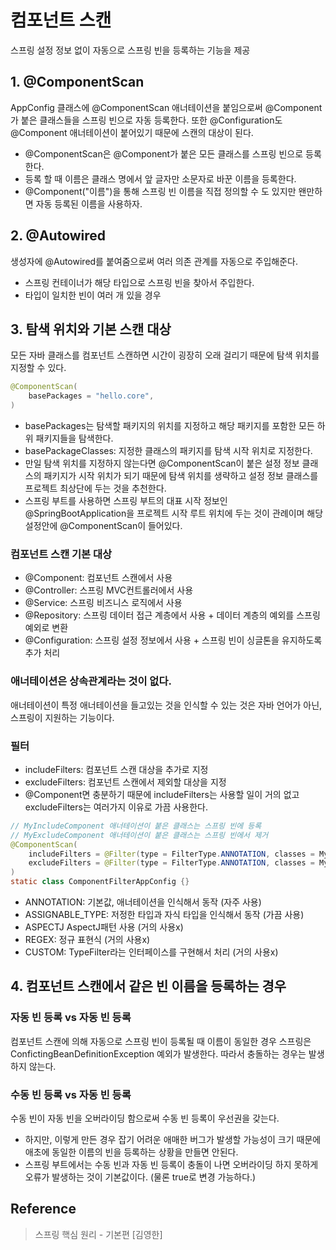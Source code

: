 # 컴포넌트 스캔
스프링 설정 정보 없이 자동으로 스프링 빈을 등록하는 기능을 제공

## 1. @ComponentScan
AppConfig 클래스에 @ComponentScan 애너테이션을 붙임으로써 @Component가 붙은 클래스들을 스프링 빈으로 자동 등록한다. 또한 @Configuration도 @Component 애너테이션이 붙어있기 때문에 스캔의 대상이 된다.

- @ComponentScan은 @Component가 붙은 모든 클래스를 스프링 빈으로 등록한다.
- 등록 할 때 이름은 클래스 명에서 앞 글자만 소문자로 바꾼 이름을 등록한다.
- @Component("이름")을 통해 스프링 빈 이름을 직접 정의할 수 도 있지만 왠만하면 자동 등록된 이름을 사용하자.

## 2. @Autowired
생성자에 @Autowired를 붙여줌으로써 여러 의존 관계를 자동으로 주입해준다.

- 스프링 컨테이너가 해당 타입으로 스프링 빈을 찾아서 주입한다.
- 타입이 일치한 빈이 여러 개 있을 경우

## 3. 탐색 위치와 기본 스캔 대상
모든 자바 클래스를 컴포넌트 스캔하면 시간이 굉장히 오래 걸리기 때문에 탐색 위치를 지정할 수 있다.

```java
@ComponentScan(
    basePackages = "hello.core",
)
```

- basePackages는 탐색할 패키지의 위치를 지정하고 해당 패키지를 포함한 모든 하위 패키지들을 탐색한다.
- basePackageClasses: 지정한 클래스의 패키지를 탐색 시작 위치로 지정한다.
- 만일 탐색 위치를 지정하지 않는다면 @ComponentScan이 붙은 설정 정보 클래스의 패키지가 시작 위치가 되기 때문에 탐색 위치를 생략하고 설정 정보 클래스를 프로젝트 최상단에 두는 것을 추천한다.
- 스프링 부트를 사용하면 스프링 부트의 대표 시작 정보인 @SpringBootApplication을 프로젝트 시작 루트 위치에 두는 것이 관례이며 해당 설정안에 @ComponentScan이 들어있다.

### 컴포넌트 스캔 기본 대상
- @Component: 컴포넌트 스캔에서 사용
- @Controller: 스프링 MVC컨트롤러에서 사용
- @Service: 스프링 비즈니스 로직에서 사용
- @Repository: 스프링 데이터 접근 계층에서 사용 + 데이터 계층의 예외를 스프링 예외로 변환
- @Configuration: 스프링 설정 정보에서 사용 + 스프링 빈이 싱글톤을 유지하도록 추가 처리

### 애너테이션은 상속관계라는 것이 없다.
애너테이션이 특정 애너테이션을 들고있는 것을 인식할 수 있는 것은 자바 언어가 아닌, 스프링이 지원하는 기능이다.

### 필터
- includeFilters: 컴포넌트 스캔 대상을 추가로 지정
- excludeFilters: 컴포넌트 스캔에서 제외할 대상을 지정
- @Component면 충분하기 때문에 includeFilters는 사용할 일이 거의 없고 excludeFilters는 여러가지 이유로 가끔 사용한다.
```java
// MyIncludeComponent 애너테이션이 붙은 클래스는 스프링 빈에 등록
// MyExcludeComponent 애너테이션이 붙은 클래스는 스프링 빈에서 제거
@ComponentScan(
    includeFilters = @Filter(type = FilterType.ANNOTATION, classes = MyIncludeComponent.class),
    excludeFilters = @Filter(type = FilterType.ANNOTATION, classes = MyExcludeComponent.class)
)
static class ComponentFilterAppConfig {}
```
- ANNOTATION: 기본값, 애너테이션을 인식해서 동작 (자주 사용)
- ASSIGNABLE_TYPE: 저정한 타입과 자식 타입을 인식해서 동작 (가끔 사용)
- ASPECTJ AspectJ패턴 사용 (거의 사용x)
- REGEX: 정규 표현식 (거의 사용x)
- CUSTOM: TypeFilter라는 인터페이스를 구현해서 처리 (거의 사용x)

## 4. 컴포넌트 스캔에서 같은 빈 이름을 등록하는 경우

### 자동 빈 등록 vs 자동 빈 등록
컴포넌트 스캔에 의해 자동으로 스프링 빈이 등록될 때 이름이 동일한 경우 스프링은 ConfictingBeanDefinitionException 예외가 발생한다. 따라서 충돌하는 경우는 발생하지 않는다.

### 수동 빈 등록 vs 자동 빈 등록
수동 빈이 자동 빈을 오버라이딩 함으로써 수동 빈 등록이 우선권을 갖는다.
- 하지만, 이렇게 만든 경우 잡기 어려운 애매한 버그가 발생할 가능성이 크기 때문에 애초에 동일한 이름의 빈을 등록하는 상황을 만들면 안된다.
- 스프링 부트에서는 수동 빈과 자동 빈 등록이 충돌이 나면 오버라이딩 하지 못하게 오류가 발생하는 것이 기본값이다. (물론 true로 변경 가능하다.)

## Reference
> 스프링 핵심 원리 - 기본편 [김영한]
